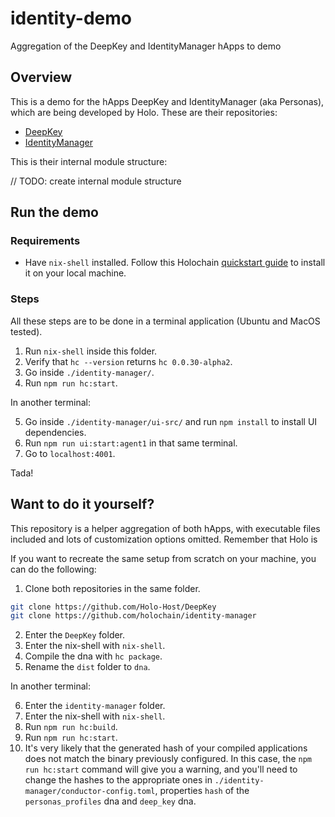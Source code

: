 # identity-demo
Aggregation of the DeepKey and IdentityManager hApps to demo 

## Overview

This is a demo for the hApps DeepKey and IdentityManager (aka Personas), which are being developed by Holo. These are their repositories:

- [DeepKey](https://github.com/Holo-Host/DeepKey)
- [IdentityManager](https://github.com/holochain/identity-manager) 

This is their internal module structure:

// TODO: create internal module structure

## Run the demo

### Requirements

- Have `nix-shell` installed. Follow this Holochain [quickstart guide](https://developer.holochain.org/start.html) to install it on your local machine.

### Steps

All these steps are to be done in a terminal application (Ubuntu and MacOS tested).

1. Run `nix-shell` inside this folder.
2. Verify that `hc --version` returns `hc 0.0.30-alpha2`.
3. Go inside `./identity-manager/`.
4. Run `npm run hc:start`.

In another terminal:

5. Go inside `./identity-manager/ui-src/` and run `npm install` to install UI dependencies.
6. Run `npm run ui:start:agent1` in that same terminal.
7. Go to `localhost:4001`.

Tada!

## Want to do it yourself?

This repository is a helper aggregation of both hApps, with executable files included and lots of customization options omitted. Remember that Holo is 

If you want to recreate the same setup from scratch on your machine, you can do the following:

1. Clone both repositories in the same folder.

```bash
git clone https://github.com/Holo-Host/DeepKey
git clone https://github.com/holochain/identity-manager
```

2. Enter the `DeepKey` folder.
3. Enter the nix-shell with `nix-shell`.
4. Compile the dna with `hc package`.
5. Rename the `dist` folder to `dna`.

In another terminal:

6. Enter the `identity-manager` folder.
7. Enter the nix-shell with `nix-shell`.
8. Run `npm run hc:build`.
9. Run `npm run hc:start`.
10. It's very likely that the generated hash of your compiled applications does not match the binary previously configured. In this case, the `npm run hc:start` command will give you a warning, and you'll need to change the hashes to the appropriate ones in `./identity-manager/conductor-config.toml`, properties `hash` of the `personas_profiles` dna and `deep_key` dna.